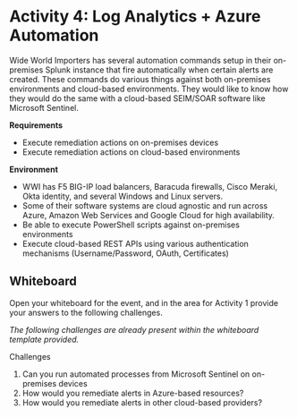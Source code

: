 # Activity 4: Log Analytics + Azure Automation

Wide World Importers has several automation commands setup in their on-premises Splunk instance that fire automatically when certain alerts are created. These commands do various things against both on-premises environments and cloud-based environments.  They would like to know how they would do the same with a cloud-based SEIM/SOAR software like Microsoft Sentinel.

**Requirements**

* Execute remediation actions on on-premises devices
* Execute remediation actions on cloud-based environments

**Environment**

* WWI has F5 BIG-IP load balancers, Baracuda firewalls, Cisco Meraki, Okta identity, and several Windows and Linux servers.
* Some of their software systems are cloud agnostic and run across Azure, Amazon Web Services and Google Cloud for high availability.
* Be able to execute PowerShell scripts against on-premises environments
* Execute cloud-based REST APIs using various authentication mechanisms (Username/Password, OAuth, Certificates)

## Whiteboard

Open your whiteboard for the event, and in the area for Activity 1 provide your answers to the following challenges.

*The following challenges are already present within the whiteboard template provided.*

Challenges

1. Can you run automated processes from Microsoft Sentinel on on-premises devices
2. How would you remediate alerts in Azure-based resources?
3. How would you remediate alerts in other cloud-based providers?
